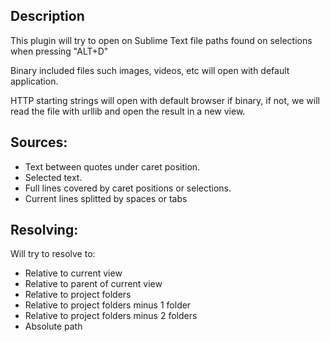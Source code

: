 Description
------------------

This plugin will try to open on Sublime Text file paths found on selections when pressing "ALT+D"

Binary included files such images, videos, etc will open with default application.

HTTP starting strings will open with default browser if binary, if not, we will read the file with urllib and open the result in a new view.

Sources:
------------------

- Text between quotes under caret position.
- Selected text.
- Full lines covered by caret positions or selections.
- Current lines splitted by spaces or tabs


Resolving:
------------------

Will try to resolve to:

- Relative to current view
- Relative to parent of current view
- Relative to project folders
- Relative to project folders minus 1 folder
- Relative to project folders minus 2 folders
- Absolute path
